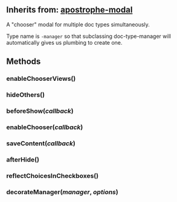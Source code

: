 ## Inherits from: [apostrophe-modal](../apostrophe-modal/browser-apostrophe-modal.html)
A "chooser" modal for multiple doc types simultaneously.

Type name is `-manager` so that subclassing doc-type-manager will
automatically gives us plumbing to create one.


## Methods
### enableChooserViews()

### hideOthers()

### beforeShow(*callback*)

### enableChooser(*callback*)

### saveContent(*callback*)

### afterHide()

### reflectChoicesInCheckboxes()

### decorateManager(*manager*, *options*)


